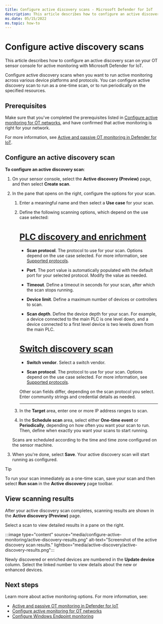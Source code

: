 ```yaml
---
title: Configure active discovery scans - Microsoft Defender for IoT
description: This article describes how to configure an active discovery scan on your OT sensor console for active monitoring with Microsoft Defender for IoT.
ms.date: 05/15/2022
ms.topic: how-to
---
```


# Configure active discovery scans

This article describes how to configure an active discovery scan on your OT sensor console for active monitoring with Microsoft Defender for IoT.

Configure active discovery scans when you want to run active monitoring across various device platforms and protocols. You can configure active discovery scan to run as a one-time scan, or to run periodically on the specified resources.

## Prerequisites

Make sure that you've completed the prerequisites listed in [Configure active monitoring for OT networks](configure-active-monitoring.md), and have confirmed that active monitoring is right for your network.

For more information, see [Active and passive OT monitoring in Defender for IoT](best-practices/passive-active-monitoring.md).

## Configure an active discovery scan

**To configure an active discovery scan**:

1. On your sensor console, select the **Active discovery (Preview)** page, and then select **Create scan**.

1. In the pane that opens on the right, configure the options for your scan.

    1. Enter a meaningful name and then select a **Use case** for your scan.

    1. Define the following scanning options, which depend on the use case selected:

        # [PLC discovery and enrichment](#tab/plc)

        - **Scan protocol**.  The protocol to use for your scan. Options depend on the use case selected. For more information, see [Supported protocols](#supported-protocols).

        - **Port**. The port value is automatically populated with the default port for your selected protocol. Modify the value as needed.

        - **Timeout**.  Define a timeout in seconds for your scan, after which the scan stops running.

        - **Device limit**. Define a maximum number of devices or controllers to scan.

        - **Scan depth**.  Define the device depth for your scan. For example, a device connected to the main PLC is one level down, and a device connected to a first level device is two levels down from the main PLC.

        # [Switch discovery scan](#tab/switch)

        - **Switch vendor**. Select a switch vendor.

        - **Scan protocol**. The protocol to use for your scan. Options depend on the use case selected. For more information, see [Supported protocols](#supported-protocols).

        Other scan fields differ, depending on the scan protocol you select. Enter community strings and credential details as needed.

        ---

    1. In the **Target** area, enter one or more IP address ranges to scan.

    1. In the **Schedule scan** area, select either **One-time event** or **Periodically**, depending on how often you want your scan to run. Then, define when exactly you want your scans to start running.

    Scans are scheduled according to the time and time zone configured on the sensor machine.

1. When you're done, select **Save**. Your active discovery scan will start running as configured.

> [!TIP]
> To run your scan immediately as a one-time scan, save your scan and then select **Run scan** in the **Active discovery** page toolbar.

## View scanning results

After your active discovery scan completes, scanning results are shown in the **Active discovery (Preview)** page.

Select a scan to view detailed results in a pane on the right.

:::image type="content" source="media/configure-active-monitoring/active-discovery-results.png" alt-text="Screenshot of the active discovery scan results." lightbox="media/active-discovery/active-discovery-results.png":::

Newly discovered or enriched devices are numbered in the **Update device** column. Select the linked number to view details about the new or enhanced devices.

## Next steps

Learn more about active monitoring options. For more information, see:

- [Active and passive OT monitoring in Defender for IoT](best-practices/passive-active-monitoring.md)
- [Configure active monitoring for OT networks](configure-active-monitoring.md)
- [Configure Windows Endpoint monitoring](configure-windows-endpoint-monitoring.md)
